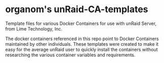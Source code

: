 # organom's unRaid-CA-templates

Template files for various Docker Containers for use with unRaid Server, from Lime Technology, Inc.

The docker containers referenced in this repo point to Docker Containers maintained by other individuals. These templates were created to make it easy for the average unRaid user to quickly install the containers without researching the various container variables and requirements.


